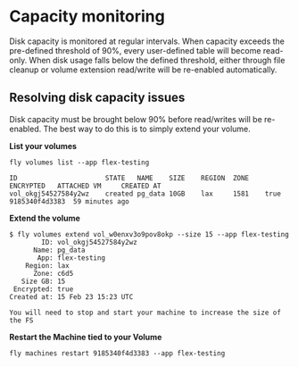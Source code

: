 # Capacity monitoring

Disk capacity is monitored at regular intervals. When capacity exceeds the pre-defined threshold of 90%, every user-defined table will become read-only. When disk usage falls below the defined threshold, either through file cleanup or volume extension read/write will be re-enabled automatically.

## Resolving disk capacity issues
Disk capacity must be brought below 90% before read/writes will be re-enabled. The best way to do this is to simply extend your volume.

**List your volumes**
```
fly volumes list --app flex-testing

ID                  	STATE  	NAME   	SIZE	REGION	ZONE	ENCRYPTED	ATTACHED VM   	CREATED AT
vol_okgj54527584y2wz	created	pg_data	10GB	lax   	1581	true     	9185340f4d3383	59 minutes ago
```

**Extend the volume**
```
$ fly volumes extend vol_w0enxv3o9pov8okp --size 15 --app flex-testing
        ID: vol_okgj54527584y2wz
      Name: pg_data
       App: flex-testing
    Region: lax
      Zone: c6d5
   Size GB: 15
 Encrypted: true
Created at: 15 Feb 23 15:23 UTC

You will need to stop and start your machine to increase the size of the FS
```

**Restart the Machine tied to your Volume**
```
fly machines restart 9185340f4d3383 --app flex-testing
```


